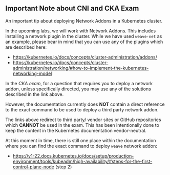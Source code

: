 ## Important Note about CNI and CKA Exam

An important tip about deploying Network Addons in a Kubernetes cluster.

In the upcoming labs, we will work with Network Addons. This includes installing a network plugin in the cluster. While we have used `weave-net` as an example, please bear in mind that you can use any of the plugins which are described here:

- https://kubernetes.io/docs/concepts/cluster-administration/addons/
- https://kubernetes.io/docs/concepts/cluster-administration/networking/#how-to-implement-the-kubernetes-networking-model

In the *CKA exam*, for a question that requires you to deploy a network addon, unless specifically directed, you may use any of the solutions described in the link above.

However, the documentation currently does **NOT** contain a direct reference to the exact command to be used to deploy a third party network addon.

The links above redirect to third party/ vendor sites or GitHub repositories which **CANNOT** be used in the exam. This has been intentionally done to keep the content in the Kubernetes documentation vendor-neutral.

At this moment in time, there is still one place within the documentation where you can find the exact command to deploy `weave` network addon:

- https://v1-22.docs.kubernetes.io/docs/setup/production-environment/tools/kubeadm/high-availability/#steps-for-the-first-control-plane-node (step 2)
